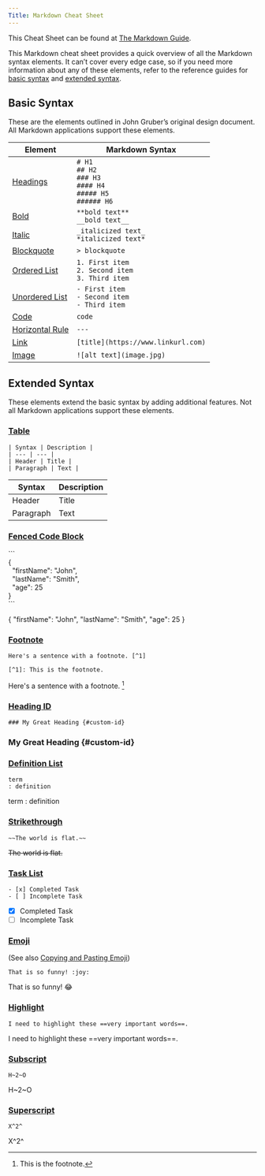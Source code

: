```yaml
---
Title: Markdown Cheat Sheet
---
```


This Cheat Sheet can be found at [The Markdown Guide](https://www.markdownguide.org).

This Markdown cheat sheet provides a quick overview of all the Markdown syntax elements. It can’t cover every edge case, so if you need more information about any of these elements, refer to the reference guides for [basic syntax](https://www.markdownguide.org/basic-syntax) and [extended syntax](https://www.markdownguide.org/extended-syntax).

## Basic Syntax

These are the elements outlined in John Gruber’s original design document. All Markdown applications support these elements.

| Element | Markdown Syntax |
| --- | --- |
| [Headings](https://www.markdownguide.org/basic-syntax/#headings) | `# H1` <br> `## H2` <br> `### H3` <br> `#### H4` <br> `##### H5` <br> `###### H6` |
| [Bold](https://www.markdownguide.org/basic-syntax/#bold) | `**bold text**` <br> `__bold text__` |
| [Italic](https://www.markdownguide.org/basic-syntax/#italic) | `_italicized text_` <br> `*italicized text*` |
| [Blockquote](https://www.markdownguide.org/basic-syntax/#blockquotes-1) | `> blockquote` |
| [Ordered List](https://www.markdownguide.org/basic-syntax/#ordered-lists) | `1. First item` <br> `2. Second item` <br> `3. Third item` |
| [Unordered List](https://www.markdownguide.org/basic-syntax/#unordered-lists) | `- First item` <br> `- Second item` <br> `- Third item` |
| [Code](https://www.markdownguide.org/basic-syntax/#code) | `code` |
| [Horizontal Rule](https://www.markdownguide.org/basic-syntax/#horizontal-rules) | `---` |
| [Link](https://www.markdownguide.org/basic-syntax/#links) | `[title](https://www.linkurl.com)` |
| [Image](https://www.markdownguide.org/basic-syntax/#images-1) | `![alt text](image.jpg)` |

## Extended Syntax

These elements extend the basic syntax by adding additional features. Not all Markdown applications support these elements.

### [Table](https://www.markdownguide.org/extended-syntax/#tables)
```
| Syntax | Description |
| --- | --- |
| Header | Title |
| Paragraph | Text |
```
| Syntax | Description |
| --- | --- |
| Header | Title |
| Paragraph | Text |

### [Fenced Code Block](https://www.markdownguide.org/extended-syntax/#fenced-code-blocks)

<p>
``` <br>
{ <br>
&nbsp; "firstName": "John", <br>
&nbsp; "lastName": "Smith", <br>
&nbsp; "age": 25 <br>
} <br>
```

{
  "firstName": "John",
  "lastName": "Smith",
  "age": 25
}

### [Footnote](https://www.markdownguide.org/extended-syntax/#footnotes)

```
Here's a sentence with a footnote. [^1]

[^1]: This is the footnote.
```
Here's a sentence with a footnote. [^1]

[^1]: This is the footnote.

### [Heading ID](https://www.markdownguide.org/extended-syntax/#heading-ids)

`### My Great Heading {#custom-id}`

### My Great Heading {#custom-id}

### [Definition List](https://www.markdownguide.org/extended-syntax/#definition-lists)

```
term
: definition
```

term
: definition

### [Strikethrough](https://www.markdownguide.org/extended-syntax/#strikethrough)

```
~~The world is flat.~~
```

~~The world is flat.~~

### [Task List](https://www.markdownguide.org/extended-syntax/#task-lists)

```
- [x] Completed Task
- [ ] Incomplete Task
```

- [x] Completed Task
- [ ] Incomplete Task

### [Emoji](https://www.markdownguide.org/extended-syntax/#emoji)
(See also [Copying and Pasting Emoji](https://www.markdownguide.org/extended-syntax/#copying-and-pasting-emoji))

`That is so funny! :joy:`

That is so funny! :joy:

### [Highlight](https://www.markdownguide.org/extended-syntax/#highlight)

`I need to highlight these ==very important words==.`

I need to highlight these ==very important words==.

### [Subscript](https://www.markdownguide.org/extended-syntax/#subscript)

`H~2~O`

H~2~O

### [Superscript](https://www.markdownguide.org/extended-syntax/#superscript)

`X^2^`

X^2^
